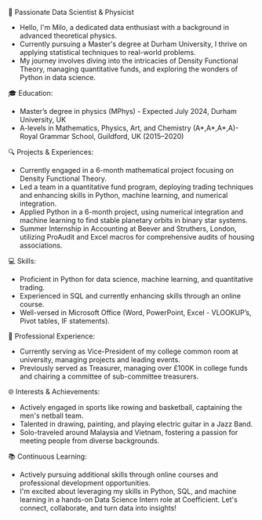 🚀 Passionate Data Scientist & Physicist
- Hello, I'm Milo, a dedicated data enthusiast with a background in advanced theoretical physics. 
- Currently pursuing a Master's degree at Durham University, I thrive on applying statistical techniques to real-world problems. 
- My journey involves diving into the intricacies of Density Functional Theory, managing quantitative funds, and exploring the wonders of Python in data science.

🎓 Education:
- Master’s degree in physics (MPhys) - Expected July 2024, Durham University, UK
- A-levels in Mathematics, Physics, Art, and Chemistry (A*,A*,A*,A)- Royal Grammar School, Guildford, UK (2015–2020)

🔍 Projects & Experiences:
- Currently engaged in a 6-month mathematical project focusing on Density Functional Theory.
- Led a team in a quantitative fund program, deploying trading techniques and enhancing skills in Python, machine learning, and numerical integration.
- Applied Python in a 6-month project, using numerical integration and machine learning to find stable planetary orbits in binary star systems.
- Summer Internship in Accounting at Beever and Struthers, London, utilizing ProAudit and Excel macros for comprehensive audits of housing associations.

💻 Skills:
- Proficient in Python for data science, machine learning, and quantitative trading.
- Experienced in SQL and currently enhancing skills through an online course.
- Well-versed in Microsoft Office (Word, PowerPoint, Excel - VLOOKUP’s, Pivot tables, IF statements).

🌟 Professional Experience:
- Currently serving as Vice-President of my college common room at university, managing projects and leading events.
- Previously served as Treasurer, managing over £100K in college funds and chairing a committee of sub-committee treasurers.

🌐 Interests & Achievements:
- Actively engaged in sports like rowing and basketball, captaining the men's netball team.
- Talented in drawing, painting, and playing electric guitar in a Jazz Band.
- Solo-traveled around Malaysia and Vietnam, fostering a passion for meeting people from diverse backgrounds.

📚 Continuous Learning:
- Actively pursuing additional skills through online courses and professional development opportunities.
- I'm excited about leveraging my skills in Python, SQL, and machine learning in a hands-on Data Science Intern role at Coefficient. Let's connect, collaborate, and turn data into insights!

